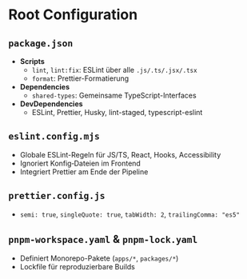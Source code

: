 # Root Configuration

## `package.json`
- **Scripts**  
  - `lint`, `lint:fix`: ESLint über alle `.js/.ts/.jsx/.tsx`  
  - `format`: Prettier-Formatierung  
- **Dependencies**  
  - `shared-types`: Gemeinsame TypeScript-Interfaces  
- **DevDependencies**  
  - ESLint, Prettier, Husky, lint-staged, typescript-eslint

## `eslint.config.mjs`
- Globale ESLint-Regeln für JS/TS, React, Hooks, Accessibility  
- Ignoriert Konfig‑Dateien im Frontend  
- Integriert Prettier am Ende der Pipeline

## `prettier.config.js`
- `semi: true`, `singleQuote: true`, `tabWidth: 2`, `trailingComma: "es5"`

## `pnpm-workspace.yaml` & `pnpm-lock.yaml`
- Definiert Monorepo-Pakete (`apps/*`, `packages/*`)  
- Lockfile für reproduzierbare Builds


